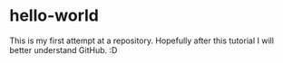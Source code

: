 # hello-world
This is my first attempt at a repository.
Hopefully after this tutorial I will better understand GitHub. :D
